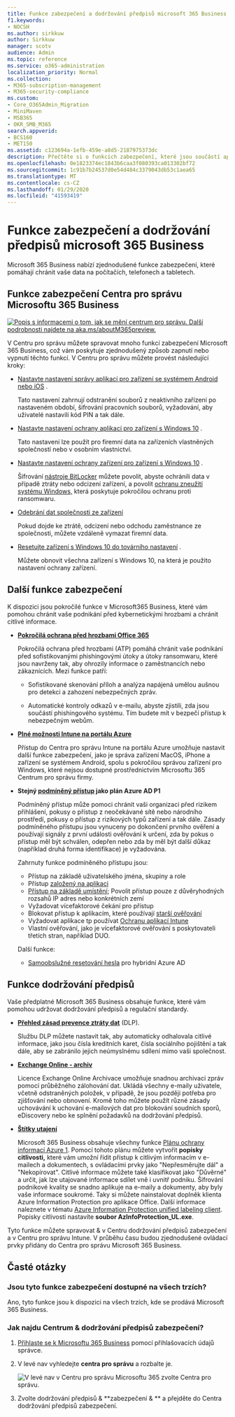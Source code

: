 ```yaml
---
title: Funkce zabezpečení a dodržování předpisů microsoft 365 Business
f1.keywords:
- NOCSH
ms.author: sirkkuw
author: Sirkkuw
manager: scotv
audience: Admin
ms.topic: reference
ms.service: o365-administration
localization_priority: Normal
ms.collection:
- M365-subscription-management
- M365-security-compliance
ms.custom:
- Core_O365Admin_Migration
- MiniMaven
- MSB365
- OKR_SMB_M365
search.appverid:
- BCS160
- MET150
ms.assetid: c123694a-1efb-459e-a8d5-2187975373dc
description: Přečtěte si o funkcích zabezpečení, které jsou součástí aplikace Microsoft 365 Business.
ms.openlocfilehash: 0e1823374ec1843b6caa3f080393ca013302bf72
ms.sourcegitcommit: 1c91b7b24537d0e54d484c3379043db53c1aea65
ms.translationtype: MT
ms.contentlocale: cs-CZ
ms.lasthandoff: 01/29/2020
ms.locfileid: "41593419"
---
```

# <a name="microsoft-365-business-security-and-compliance-features"></a>Funkce zabezpečení a dodržování předpisů microsoft 365 Business

Microsoft 365 Business nabízí zjednodušené funkce zabezpečení, které pomáhají chránit vaše data na počítačích, telefonech a tabletech.
    
## <a name="microsoft-365-business-admin-center-security-features"></a>Funkce zabezpečení Centra pro správu Microsoftu 365 Business

[![Popis s informacemi o tom, jak se mění centrum pro správu. Další podrobnosti najdete na aka.ms/aboutM365preview.](media/m365admincenterchanging.png)](https://docs.microsoft.com/office365/admin/microsoft-365-admin-center-preview)

V Centru pro správu můžete spravovat mnoho funkcí zabezpečení Microsoft 365 Business, což vám poskytuje zjednodušený způsob zapnutí nebo vypnutí těchto funkcí. V Centru pro správu můžete provést následující kroky:
  
- [Nastavte nastavení správy aplikací pro zařízení se systémem Android nebo iOS](app-protection-settings-for-android-and-ios.md) . 
    
    Tato nastavení zahrnují odstranění souborů z neaktivního zařízení po nastaveném období, šifrování pracovních souborů, vyžadování, aby uživatelé nastavili kód PIN a tak dále.
    
- [Nastavte nastavení ochrany aplikací pro zařízení s Windows 10](protection-settings-for-windows-10-devices.md) . 
    
    Tato nastavení lze použít pro firemní data na zařízeních vlastněných společností nebo v osobním vlastnictví.
    
- [Nastavte nastavení ochrany zařízení pro zařízení s Windows 10](protection-settings-for-windows-10-pcs.md) . 
    
    Šifrování [nástroje BitLocker](https://go.microsoft.com/fwlink/p/?linkid=871405) můžete povolit, abyste ochránili data v případě ztráty nebo odcizení zařízení, a povolit [ochranu zneužití systému Windows,](https://docs.microsoft.com/windows/security/threat-protection/microsoft-defender-atp/enable-exploit-protection) která poskytuje pokročilou ochranu proti ransomwaru. 
    
- [Odebrání dat společnosti ze zařízení](remove-company-data.md)
    
    Pokud dojde ke ztrátě, odcizení nebo odchodu zaměstnance ze společnosti, můžete vzdáleně vymazat firemní data.
    
- [Resetujte zařízení s Windows 10 do továrního nastavení](reset-devices-to-factory-settings.md) . 
    
    Můžete obnovit všechna zařízení s Windows 10, na která je použito nastavení ochrany zařízení.
    
## <a name="additional-security-features"></a>Další funkce zabezpečení 

K dispozici jsou pokročilé funkce v Microsoft365 Business, které vám pomohou chránit vaše podnikání před kybernetickými hrozbami a chránit citlivé informace.
  
- **[Pokročilá ochrana před hrozbami Office 365](https://support.office.com/article/e100fe7c-f2a1-4b7d-9e08-622330b83653)**
    
    Pokročilá ochrana před hrozbami (ATP) pomáhá chránit vaše podnikání před sofistikovanými phishingovými útoky a útoky ransomwaru, které jsou navrženy tak, aby ohrozily informace o zaměstnancích nebo zákaznících. Mezi funkce patří:
    
  - Sofistikované skenování příloh a analýza napájená umělou aušnou pro detekci a zahození nebezpečných zpráv.
    
  - Automatické kontroly odkazů v e-mailu, abyste zjistili, zda jsou součástí phishingového systému. Tím budete mít v bezpečí přístup k nebezpečným webům.

- **[Plné možnosti Intune na portálu Azure](https://go.microsoft.com/fwlink/p/?linkid=871403)**
    
    Přístup do Centra pro správu Intune na portálu Azure umožňuje nastavit další funkce zabezpečení, jako je správa zařízení MacOS, iPhone a zařízení se systémem Android, spolu s pokročilou správou zařízení pro Windows, které nejsou dostupné prostřednictvím Microsoftu 365 Centrum pro správu firmy.
- **Stejný [podmíněný přístup](https://docs.microsoft.com/azure/active-directory/conditional-access/overview) jako plán Azure AD P1**


    Podmíněný přístup může pomoci chránit vaši organizaci před rizikem přihlášení, pokusy o přístup z neočekávané sítě nebo národního prostředí, pokusy o přístup z rizikových typů zařízení a tak dále. Zásady podmíněného přístupu jsou vynuceny po dokončení prvního ověření a používají signály z první události ověřování k určení, zda by pokus o přístup měl být schválen, odepřen nebo zda by měl být další důkaz (například druhá forma identifikace) je vyžadována.

    Zahrnuty funkce podmíněného přístupu jsou:

    - Přístup na základě uživatelského jména, skupiny a role
    - Přístup [založený na aplikaci](https://docs.microsoft.com/azure/active-directory/conditional-access/app-based-conditional-access) 
    - [Přístup na základě umístění](https://docs.microsoft.com/azure/active-directory/authentication/howto-registration-mfa-sspr-combined#conditional-access-policies-for-combined-registration);  Povolit přístup pouze z důvěryhodných rozsahů IP adres nebo konkrétních zemí 
    - Vyžadovat vícefaktorové čekání pro přístup
    - Blokovat přístup k aplikacím, které používají [starší ověřování](https://docs.microsoft.com/azure/active-directory/conditional-access/block-legacy-authentication)
    - Vyžadovat aplikace tp používat [Ochranu aplikací Intune](https://docs.microsoft.com/azure/active-directory/conditional-access/app-protection-based-conditional-access)
    - Vlastní ověřování, jako je vícefaktorové ověřování s poskytovateli třetích stran, například DUO.
   
    Další funkce:
    - [Samoobslužné resetování hesla](https://docs.microsoft.com/azure/active-directory/authentication/concept-sspr-customization) pro hybridní Azure AD
    
## <a name="compliance-features"></a>Funkce dodržování předpisů

Vaše předplatné Microsoft 365 Business obsahuje funkce, které vám pomohou udržovat dodržování předpisů a regulační standardy.

- **[Přehled zásad prevence ztráty dat](https://support.office.com/article/1966b2a7-d1e2-4d92-ab61-42efbb137f5e)** (DLP). 
    
    Službu DLP můžete nastavit tak, aby automaticky odhalovala citlivé informace, jako jsou čísla kreditních karet, čísla sociálního pojištění a tak dále, aby se zabránilo jejich neúmyslnému sdílení mimo vaši společnost.
    
- **[Exchange Online - archiv](https://products.office.com/exchange/microsoft-exchange-online-archiving-email)**
    
    Licence Exchange Online Archivace umožňuje snadnou archivaci zpráv pomocí průběžného zálohování dat. Ukládá všechny e-maily uživatele, včetně odstraněných položek, v případě, že jsou později potřeba pro zjišťování nebo obnovení. Kromě toho můžete použít různé zásady uchovávání k uchování e-mailových dat pro blokování soudních sporů, eDiscovery nebo ke splnění požadavků na dodržování předpisů.
    
- **[Štítky utajení](https://docs.microsoft.com/microsoft-365/compliance/sensitivity-labels)**

   Microsoft 365 Business obsahuje všechny funkce [Plánu ochrany informací Azure 1](https://go.microsoft.com/fwlink/p/?linkid=871407). Pomocí tohoto plánu můžete vytvořit **popisky citlivosti,** které vám umožní řídit přístup k citlivým informacím v e-mailech a dokumentech, s ovládacími prvky jako "Nepřesměrujte dál" a "Nekopírovat". Citlivé informace můžete také klasifikovat jako "Důvěrné" a určit, jak lze utajované informace sdílet vně i uvnitř podniku. Šifrování podnikové kvality se snadno aplikuje na e-maily a dokumenty, aby byly vaše informace soukromé. Taky si můžete nainstalovat doplněk klienta Azure Information Protection pro aplikace Office. Další informace naleznete v tématu [Azure Information Protection unified labeling client](https://docs.microsoft.com/azure/information-protection/rms-client/unifiedlabelingclient-version-release-history). Popisky citlivosti nastavíte **soubor AzInfoProtection_UL.exe**.

Tyto funkce můžete spravovat &amp; v Centru dodržování předpisů zabezpečení a v Centru pro správu Intune. V průběhu času budou zjednodušené ovládací prvky přidány do Centra pro správu Microsoft 365 Business.
  
    
## <a name="faq"></a>Časté otázky

 ### <a name="are-these-security-features-available-in-all-markets"></a>Jsou tyto funkce zabezpečení dostupné na všech trzích?
  
Ano, tyto funkce jsou k dispozici na všech trzích, kde se prodává Microsoft 365 Business.
  
### <a name="how-do-i-find-the-security-amp-compliance-center"></a>Jak najdu Centrum &amp; dodržování předpisů zabezpečení?
  
1. [Přihlaste se k Microsoftu 365 Business](https://portal.microsoft.com/) pomocí přihlašovacích údajů správce. 
    
2. V levé nav vyhledejte **centra pro správu** a rozbalte je. 
    
    ![V levé nav v Centru pro správu Microsoftu 365 zvolte Centra pro správu.](media/fa4484f8-c637-45fd-a7bd-bdb3abfd6c03.png)
  
3. Zvolte dodržování předpisů &amp; **zabezpečení &amp; ** a přejděte do Centra dodržování předpisů zabezpečení.
